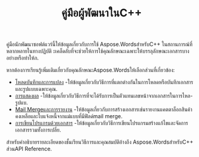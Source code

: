 ﻿---
title: คู่มือผู้พัฒนาในC++
second_title: Aspose.WordsสำหรับC++
articleTitle: คู่มือผู้พัฒนา
linktitle: คู่มือผู้พัฒนา
description: "คู่มือนักพัฒนาซอฟต์แวร์นี้อธิบายสถานการณ์จริงและเคล็ดลับที่จะช่วยให้คุณใช้เฉพาะ Aspose.WordsสำหรับC++ คุณสมบัติให้บรรลุลักษณะเอกสารบางอย่างหรือทำให้กรณีการใช้งานที่เป็นไปได้."
type: docs
weight: 20
url: /th/cpp/developer-guide/
---

คู่มือนักพัฒนาซอฟต์แวร์นี้ให้ข้อมูลเกี่ยวกับการใช้ Aspose.WordsสำหรับC++ ในสถานการณ์ที่หลากหลายในทางปฏิบัติ ะเคล็ดลับที่จะช่วยให้การใช้คุณลักษณะเฉพาะให้บรรลุลักษณะเอกสารบางอย่างหรือทำให้ก.

หากต้องการเรียนรู้เพิ่มเติมเกี่ยวกับคุณลักษณะAspose.Wordsให้เลือกส่วนที่เกี่ยวข้อง:

- [โหลดบันทึกและการแปลง](/words/cpp/loading-saving-and-converting/) -ให้ข้อมูลเกี่ยวกับวิธีการที่แตกต่างกันในการโหลดหรือบันทึกเอกสารและรูปแบบเฉพาะคุณ.
- [การแสดงผล](/words/cpp/rendering/) -ให้ข้อมูลเกี่ยวกับวิธีการที่จะได้รับการเป็นตัวแทนเลขหน้าจากเอกสารในการไหล-รูปแบ.
- [Mail Mergeและการรายงาน](/words/cpp/mail-merge-and-reporting/) -ให้ข้อมูลเกี่ยวกับการสร้างเอกสารเช่นรายงานแคตตาล็อกสินค้าคงเหลือและใบแจ้งหนี้จากแม่แบบที่มีฟิลด์mail merge.
- [การเขียนโปรแกรมด้วยเอกสาร](/words/cpp/programming-with-documents/) -ให้ข้อมูลเกี่ยวกับวิธีการเขียนโปรแกรมสร้างแก้ไขและจัดการเอกสารรวมทั้งการเปลี่ย.

สำหรับคำอธิบายรายละเอียดของชั้นเรียนวิธีการและคุณสมบัติอ้างถึง Aspose.WordsสำหรับC++ ส่วนAPI Reference.
